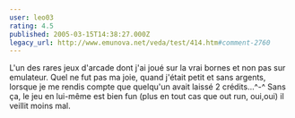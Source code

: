 ```yaml
---
user: leo03
rating: 4.5
published: 2005-03-15T14:38:27.000Z
legacy_url: http://www.emunova.net/veda/test/414.htm#comment-2760
---
```

L'un des rares jeux d'arcade dont j'ai joué sur la vrai bornes et non pas sur emulateur. Quel ne fut pas ma joie, quand j'était petit et sans argents, lorsque je me rendis compte que quelqu'un avait laissé 2 crédits...^-^
Sans ça, le jeu en lui-même est bien fun (plus en tout cas que out run, oui,oui) il veillit moins mal.